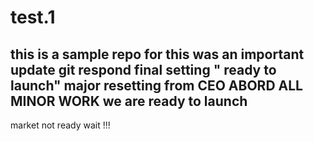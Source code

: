 # test.1
this is a sample repo for 
this was an important update
git respond
final setting " ready to launch"
major resetting from CEO
ABORD ALL MINOR WORK
we are ready to launch 
---------------------------
market not ready wait !!!
